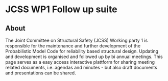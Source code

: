 JCSS WP1 Follow up suite
============================




## About
The Joint Committee on Structural Safety (JCSS) Working party 1 is responsible for the maintenance and further development of the Probabilistic Model Code for reliability based structural design. Updating and development is organised and followed up by bi annual meetings. This page serves as a easy access interactive plattform for sharing meeting related documents, i.e. agendas and minutes - but also draft documents and presentations can be shared. 